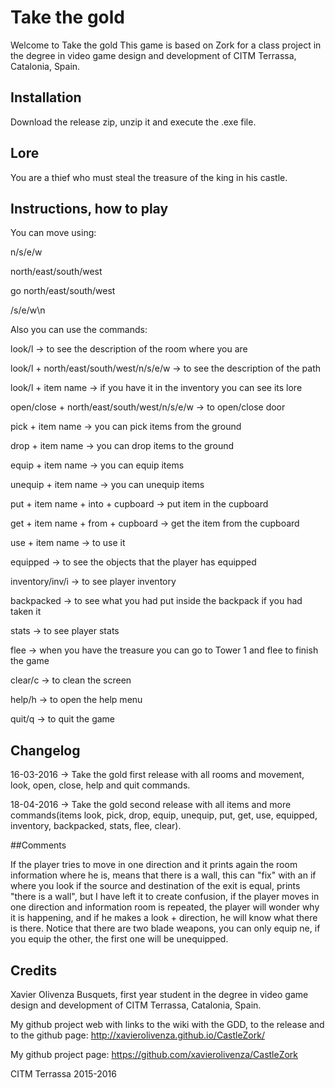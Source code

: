 # Take the gold

Welcome to Take the gold
This game is based on Zork for a class project in the degree in video game design and development of CITM Terrassa, Catalonia, Spain.

## Installation

Download the release zip, unzip it and execute the .exe file.

## Lore
You are a thief who must steal the treasure of the king in his castle.

## Instructions, how to play

You can move using:

n/s/e/w

north/east/south/west

go north/east/south/west

/s/e/w\n

Also you can use the commands:

look/l -> to see the description of the room where you are

look/l + north/east/south/west/n/s/e/w -> to see the description of the path

look/l + item name -> if you have it in the inventory you can see its lore

open/close + north/east/south/west/n/s/e/w -> to open/close door

pick + item name -> you can pick items from the ground

drop + item name -> you can drop items to the ground

equip + item name -> you can equip items

unequip + item name -> you can unequip items

put + item name + into + cupboard -> put item in the cupboard

get + item name + from + cupboard -> get the item from the cupboard

use + item name -> to use it

equipped -> to see the objects that the player has equipped

inventory/inv/i -> to see player inventory

backpacked -> to see what you had put inside the backpack if you had taken it

stats -> to see player stats

flee -> when you have the treasure you can go to Tower 1 and flee to finish the game

clear/c -> to clean the screen

help/h -> to open the help menu

quit/q -> to quit the game

## Changelog

16-03-2016 -> Take the gold first release with all rooms and movement, look, open, close, help and quit commands.

18-04-2016 -> Take the gold second release with all items and more commands(items look, pick, drop, equip, unequip, put, get, use, equipped, inventory, backpacked, stats, flee, clear).

##Comments

If the player tries to move in one direction and it prints again the room information where he is, means that there is a wall, this can "fix" with an if where you look if the source and destination of the exit is equal, prints "there is a wall", but I have left it to create confusion, if the player moves in one direction and information room is repeated, the player will wonder why it is happening, and if he makes a look + direction, he will know what there is there.
Notice that there are two blade weapons, you can only equip ne, if you equip the other, the first one will be unequipped.

## Credits

Xavier Olivenza Busquets, first year student in the degree in video game design and development of CITM Terrassa, Catalonia, Spain.

My github project web with links to the wiki with the GDD, to the release and to the github page: http://xavierolivenza.github.io/CastleZork/

My github project page: https://github.com/xavierolivenza/CastleZork

CITM Terrassa 2015-2016